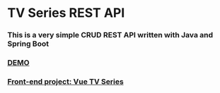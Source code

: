 # TV Series REST API
### This is a very simple CRUD REST API written with Java and Spring Boot

### [DEMO](https://emiscode-tv-series-api.herokuapp.com/swagger-ui.html#/series45resource)
### [Front-end project: Vue TV Series](https://github.com/emiscode/vue-tv-series)

